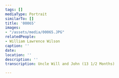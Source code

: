 ```yaml
---
tags: []
mediaType: Portrait
similarTo: []
title: '00065'
images:
- "/assets/media/00065.JPG"
relatedPeople:
- William Lawrence Wilson
caption: ''
date: 
location: ''
description: ''
transcription: Uncle Will and John (13 1/2 Months)

---
```

